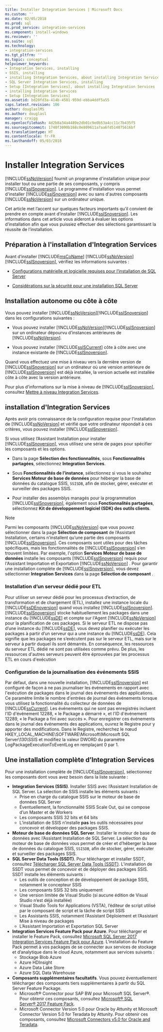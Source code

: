 ```yaml
---
title: Installer Integration Services | Microsoft Docs
ms.custom: ''
ms.date: 02/05/2018
ms.prod: sql
ms.prod_service: integration-services
ms.component: install-windows
ms.reviewer: ''
ms.suite: sql
ms.technology:
- integration-services
ms.tgt_pltfrm: ''
ms.topic: conceptual
helpviewer_keywords:
- Integration Services, installing
- SSIS, installing
- installing Integration Services, about installing Integration Services
- SQL Server Integration Services, installing
- Setup [Integration Services], about installing Integration Services
- installing Integration Services
- Setup [Integration Services]
ms.assetid: bd20fd3a-414b-4581-959d-ebba4ddf5a55
caps.latest.revision: 106
author: douglaslMS
ms.author: douglasl
manager: craigg
ms.openlocfilehash: 4d2b8a34a4489e2db01c9e0b53a4cc11c7b435f5
ms.sourcegitcommit: 1740f3090b168c0e809611a7aa6fd514075616bf
ms.translationtype: HT
ms.contentlocale: fr-FR
ms.lasthandoff: 05/03/2018
---
```

# <a name="install-integration-services"></a>Installer Integration Services
  [!INCLUDE[ssNoVersion](../../includes/ssnoversion-md.md)] fournit un programme d'installation unique pour installer tout ou une partie de ses composants, y compris [!INCLUDE[ssISnoversion](../../includes/ssisnoversion-md.md)]. Le programme d'installation vous permet d'installer [!INCLUDE[ssISnoversion](../../includes/ssisnoversion-md.md)] avec ou sans d'autres composants [!INCLUDE[ssNoVersion](../../includes/ssnoversion-md.md)] sur un ordinateur unique.    
    
 Cet article met l’accent sur quelques facteurs importants qu’il convient de prendre en compte avant d’installer [!INCLUDE[ssISnoversion](../../includes/ssisnoversion-md.md)]. Les informations dans cet article vous aideront à évaluer les options d’installation afin que vous puissiez effectuer des sélections garantissant la réussite de l’installation.    
    
## <a name="preparing-to-install-integration-services"></a>Préparation à l'installation d'Integration Services    
 Avant d’installer [!INCLUDE[msCoName](../../includes/msconame-md.md)] [!INCLUDE[ssNoVersion](../../includes/ssnoversion-md.md)] [!INCLUDE[ssISnoversion](../../includes/ssisnoversion-md.md)], vérifiez les informations suivantes :    
    
-   [Configurations matérielle et logicielle requises pour l’installation de SQL Server](../../sql-server/install/hardware-and-software-requirements-for-installing-sql-server.md)    
    
-   [Considérations sur la sécurité pour une installation SQL Server](../../sql-server/install/security-considerations-for-a-sql-server-installation.md)    
    
## <a name="installing-standalone-or-side-by-side"></a>Installation autonome ou côte à côte    
Vous pouvez installer [!INCLUDE[ssNoVersion](../../includes/ssnoversion-md.md)][!INCLUDE[ssISnoversion](../../includes/ssisnoversion-md.md)] dans les configurations suivantes :    
    
-   Vous pouvez installer [!INCLUDE[ssNoVersion](../../includes/ssnoversion-md.md)][!INCLUDE[ssISnoversion](../../includes/ssisnoversion-md.md)] sur un ordinateur dépourvu d’instances antérieures de [!INCLUDE[ssNoVersion](../../includes/ssnoversion-md.md)].    
    
-   Vous pouvez installer [!INCLUDE[ssISCurrent](../../includes/ssiscurrent-md.md)] côte à côte avec une instance existante de [!INCLUDE[ssISnoversion](../../includes/ssisnoversion-md.md)].    
    
Quand vous effectuez une mise à niveau vers la dernière version de [!INCLUDE[ssISnoversion](../../includes/ssisnoversion-md.md)] sur un ordinateur où une version antérieure de [!INCLUDE[ssISnoversion](../../includes/ssisnoversion-md.md)] est déjà installée, la version actuelle est installée côte à côte avec la version antérieure.    
    
Pour plus d’informations sur la mise à niveau de [!INCLUDE[ssISnoversion](../../includes/ssisnoversion-md.md)], consultez [Mettre à niveau Integration Services](../../integration-services/install-windows/upgrade-integration-services.md).
    
## <a name="installing-integration-services"></a>installation d'Integration Services    
 Après avoir pris connaissance de la configuration requise pour l'installation de [!INCLUDE[ssNoVersion](../../includes/ssnoversion-md.md)] et vérifié que votre ordinateur répondait à ces critères, vous pouvez installer [!INCLUDE[ssISnoversion](../../includes/ssisnoversion-md.md)].    
     
Si vous utilisez l’Assistant Installation pour installer [!INCLUDE[ssISnoversion](../../includes/ssisnoversion-md.md)], vous utilisez une série de pages pour spécifier les composants et les options.

-   Dans la page **Sélection des fonctionnalités**, sous **Fonctionnalités partagées**, sélectionnez **Integration Services**.

-   Sous **Fonctionnalités de l’instance**, sélectionnez si vous le souhaitez **Services Moteur de base de données** pour héberger la base de données du catalogue SSIS, `SSISDB`, afin de stocker, gérer, exécuter et surveiller des packages SSIS.

-   Pour installer des assemblys managés pour la programmation [!INCLUDE[ssISnoversion](../../includes/ssisnoversion-md.md)], également sous **Fonctionnalités partagées**, sélectionnez **Kit de développement logiciel (SDK) des outils clients**.

> [!NOTE]
> Parmi les composants [!INCLUDE[ssNoVersion](../../includes/ssnoversion-md.md)] que vous pouvez sélectionner dans la page **Sélection de composant** de l’Assistant Installation, certains n’installent qu’une partie des composants [!INCLUDE[ssISnoversion](../../includes/ssisnoversion-md.md)]. Ces composants sont utiles pour des tâches spécifiques, mais les fonctionnalités de [!INCLUDE[ssISnoversion](../../includes/ssisnoversion-md.md)] s’en trouvent limitées. Par exemple, l'option **Services Moteur de base de données** installe les composants [!INCLUDE[ssISnoversion](../../includes/ssisnoversion-md.md)] requis pour l'Assistant Importation et Exportation [!INCLUDE[ssNoVersion](../../includes/ssnoversion-md.md)] . Pour garantir une installation complète de [!INCLUDE[ssISnoversion](../../includes/ssisnoversion-md.md)], vous devez sélectionner **Integration Services** dans la page **Sélection de composant** .

### <a name="installing-a-dedicated-server-for-etl"></a>Installation d’un serveur dédié pour ETL

Pour utiliser un serveur dédié pour les processus d’extraction, de transformation et de chargement (ETL), installez une instance locale du [!INCLUDE[ssDEnoversion](../../includes/ssdenoversion-md.md)] quand vous installez [!INCLUDE[ssISnoversion](../../includes/ssisnoversion-md.md)]. [!INCLUDE[ssISnoversion](../../includes/ssisnoversion-md.md)] stocke habituellement les packages dans une instance du [!INCLUDE[ssDE](../../includes/ssde-md.md)] et compte sur l'Agent [!INCLUDE[ssNoVersion](../../includes/ssnoversion-md.md)] pour la planification de ces packages. Si le serveur ETL ne dispose pas d’une instance du [!INCLUDE[ssDE](../../includes/ssde-md.md)], vous devez planifier ou exécuter les packages à partir d’un serveur qui a une instance du [!INCLUDE[ssDE](../../includes/ssde-md.md)]. Cela signifie que les packages ne s’exécutent pas sur le serveur ETL, mais sur le serveur à partir duquel ils sont démarrés. En conséquence, les ressources du serveur ETL dédié ne sont pas utilisées comme prévu. De plus, les ressources d'autres serveurs peuvent être éprouvées par les processus ETL en cours d'exécution

### <a name="configuring-ssis-event-logging"></a>Configuration de la journalisation des événements SSIS
    
Par défaut, dans une nouvelle installation, [!INCLUDE[ssISnoversion](../../includes/ssisnoversion-md.md)] est configuré de façon à ne pas journaliser les événements en rapport avec l'exécution de packages dans le journal des événements des applications. Ce paramètre limite le nombre d'entrées de journal des événements lorsque vous utilisez la fonctionnalité du collecteur de données de [!INCLUDE[ssCurrent](../../includes/sscurrent-md.md)]. Les événements qui ne sont pas enregistrés incluent l'ID d'événement 12288, « le Package a démarré », et l'ID d'événement 12289, « le Package a fini avec succès ». Pour enregistrer ces événements dans le journal des événements des applications, ouvrez le Registre pour y apporter des modifications. Dans le Registre, recherchez le nœud HKEY_LOCAL_MACHINE\SOFTWARE\Microsoft\Microsoft SQL Server\130\SSIS et modifiez la valeur DWORD du paramètre LogPackageExecutionToEventLog en remplaçant 0 par 1.    
    
## <a name="a-complete-installation-of-integration-services"></a>Une installation complète d’Integration Services

Pour une installation complète de [!INCLUDE[ssISnoversion](../../includes/ssisnoversion-md.md)], sélectionnez les composants dont vous avez besoin dans la liste suivante :

-   **Integration Services (SSIS)**. Installer SSIS avec l’Assistant Installation de SQL Server. La sélection de SSIS installe les éléments suivants :
    -   Prise en charge du catalogue SSIS sur le moteur de base de données SQL Server
    -   Éventuellement, la fonctionnalité SSIS Scale Out, qui se compose d’un Master et de Workers
    -   Les composants SSIS 32 bits et 64 bits
    -   L’installation de SSIS n’installe **pas** les outils nécessaires pour concevoir et développer des packages SSIS.
-   **Moteur de base de données SQL Server**. Installer le moteur de base de données avec l’Assistant Installation de SQL Server. La sélection du moteur de base de données vous permet de créer et d’héberger la base de données du catalogue SSIS, `SSISDB`, afin de stocker, gérer, exécuter et surveiller des packages SSIS.
-   **SQL Server Data Tools (SSDT)**. Pour télécharger et installer SSDT, consultez [Télécharger SQL Server Data Tools (SSDT)](../../ssdt/download-sql-server-data-tools-ssdt.md). L’installation de SSDT vous permet de concevoir et de déployer des packages SSIS. SSDT installe les éléments suivants :
    -   Les outils de conception et de développement de package SSIS, notamment le concepteur SSIS
    -   Les composants SSIS 32 bits uniquement
    -   Une version limitée de Visual Studio (si aucune édition de Visual Studio n’est déjà installée)
    -   Visual Studio Tools for Applications (VSTA), l’éditeur de script utilisé par le composant de script et la tâche de script SSIS
    -   Les Assistants SSIS, notamment l’Assistant Déploiement et l’Assistant Mise à niveau de packages
    -   L’Assistant Importation et Exportation SQL Server
-   **Integration Services Feature Pack pour Azure**. Pour télécharger et installer le Feature Pack, consultez [Microsoft SQL Server 2017 Integration Services Feature Pack pour Azure](https://www.microsoft.com/download/details.aspx?id=54798). L’installation du Feature Pack permet à vos packages de se connecter aux services de stockage et d’analytique dans le cloud Azure, notamment aux services suivants :
    -   Stockage Blob Azure
    -   Azure HDInsight
    -   Azure Data Lake Store
    -   Azure SQL Data Warehouse
-   **Composants supplémentaires facultatifs**. Vous pouvez éventuellement télécharger des composants tiers supplémentaires à partir du SQL Server Feature Package.
    -   Microsoft® Connector pour SAP BW pour Microsoft SQL Server®. Pour obtenir ces composants, consultez [Microsoft® SQL Server® 2017 Feature Pack](https://www.microsoft.com/download/details.aspx?id=55992).
    -   Microsoft Connector Version 5.0 pour Oracle by Attunity et Microsoft Connector Version 5.0 for Teradata by Attunity. Pour obtenir ces composants, consultez [Microsoft Connectors v5.0 for Oracle and Teradata](https://www.microsoft.com/download/details.aspx?id=55179).
